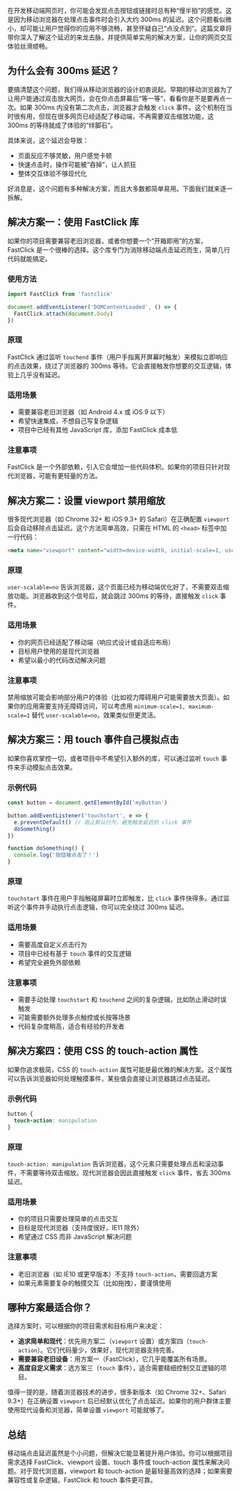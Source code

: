 在开发移动端网页时，你可能会发现点击按钮或链接时总有种“慢半拍”的感觉。这是因为移动浏览器在处理点击事件时会引入大约 300ms 的延迟。这个问题看似微小，却可能让用户觉得你的应用不够流畅，甚至怀疑自己“点没点到”。这篇文章将带你深入了解这个延迟的来龙去脉，并提供简单实用的解决方案，让你的网页交互体验丝滑顺畅。

## 为什么会有 300ms 延迟？
要搞清楚这个问题，我们得从移动浏览器的设计初衷说起。早期的移动浏览器为了让用户能通过双击放大网页，会在你点击屏幕后“等一等”，看看你是不是要再点一次。如果 300ms 内没有第二次点击，浏览器才会触发 `click` 事件。这个机制在当时很有用，但现在很多网页已经适配了移动端，不再需要双击缩放功能，这 300ms 的等待就成了体验的“绊脚石”。

具体来说，这个延迟会导致：

+ 页面反应不够灵敏，用户感觉卡顿
+ 快速点击时，操作可能被“吞掉”，让人抓狂
+ 整体交互体验不够现代化

好消息是，这个问题有多种解决方案，而且大多数都简单易用。下面我们就来逐一拆解。

## 解决方案一：使用 FastClick 库
如果你的项目需要兼容老旧浏览器，或者你想要一个“开箱即用”的方案，FastClick 是一个很棒的选择。这个库专门为消除移动端点击延迟而生，简单几行代码就能搞定。

### 使用方法
```javascript
import FastClick from 'fastclick'

document.addEventListener('DOMContentLoaded', () => {
  FastClick.attach(document.body)
})
```

### 原理
FastClick 通过监听 `touchend` 事件（用户手指离开屏幕时触发）来模拟立即响应的点击效果，绕过了浏览器的 300ms 等待。它会直接触发你想要的交互逻辑，体验上几乎没有延迟。

### 适用场景
+ 需要兼容老旧浏览器（如 Android 4.x 或 iOS 9 以下）
+ 希望快速集成，不想自己写复杂逻辑
+ 项目中已经有其他 JavaScript 库，添加 FastClick 成本低

### 注意事项
FastClick 是一个外部依赖，引入它会增加一些代码体积。如果你的项目只针对现代浏览器，可能有更轻量的方法。

## 解决方案二：设置 viewport 禁用缩放
很多现代浏览器（如 Chrome 32+ 和 iOS 9.3+ 的 Safari）在正确配置 `viewport` 后会自动移除点击延迟。这个方法简单高效，只需在 HTML 的 `<head>` 标签中加一行代码：

```html
<meta name="viewport" content="width=device-width, initial-scale=1, user-scalable=no">
```

### 原理
`user-scalable=no` 告诉浏览器，这个页面已经为移动端优化好了，不需要双击缩放功能。浏览器收到这个信号后，就会跳过 300ms 的等待，直接触发 `click` 事件。

### 适用场景
+ 你的网页已经适配了移动端（响应式设计或自适应布局）
+ 目标用户使用的是现代浏览器
+ 希望以最小的代码改动解决问题

### 注意事项
禁用缩放可能会影响部分用户的体验（比如视力障碍用户可能需要放大页面）。如果你的应用需要支持无障碍访问，可以考虑用 `minimum-scale=1, maximum-scale=1` 替代 `user-scalable=no`，效果类似但更灵活。

## 解决方案三：用 touch 事件自己模拟点击
如果你喜欢掌控一切，或者项目中不希望引入额外的库，可以通过监听 `touch` 事件来手动模拟点击效果。

### 示例代码
```javascript
const button = document.getElementById('myButton')

button.addEventListener('touchstart', e => {
  e.preventDefault() // 阻止默认行为，避免触发延迟的 click 事件
  doSomething()
})

function doSomething() {
  console.log('按钮被点击了！')
}
```

### 原理
`touchstart` 事件在用户手指触碰屏幕时立即触发，比 `click` 事件快得多。通过监听这个事件并手动执行点击逻辑，你可以完全绕过 300ms 延迟。

### 适用场景
+ 需要高度自定义点击行为
+ 项目中已经有基于 `touch` 事件的交互逻辑
+ 希望完全避免外部依赖

### 注意事项
+ 需要手动处理 `touchstart` 和 `touchend` 之间的复杂逻辑，比如防止滑动时误触发
+ 可能需要额外处理多点触控或长按等场景
+ 代码复杂度稍高，适合有经验的开发者

## 解决方案四：使用 CSS 的 touch-action 属性
如果你追求极简，CSS 的 `touch-action` 属性可能是最优雅的解决方案。这个属性可以告诉浏览器如何处理触摸事件，某些值会直接让浏览器跳过点击延迟。

### 示例代码
```css
button {
  touch-action: manipulation
}
```

### 原理
`touch-action: manipulation` 告诉浏览器，这个元素只需要处理点击和滚动事件，不需要等待双击缩放。现代浏览器会因此直接触发 `click` 事件，省去 300ms 延迟。

### 适用场景
+ 你的项目只需要处理简单的点击交互
+ 目标是现代浏览器（支持度很好，IE11 除外）
+ 希望通过 CSS 而非 JavaScript 解决问题

### 注意事项
+ 老旧浏览器（如 IE10 或更早版本）不支持 `touch-action`，需要回退方案
+ 如果元素需要复杂的触摸交互（比如拖拽），要谨慎使用

## 哪种方案最适合你？
选择方案时，可以根据你的项目需求和目标用户来决定：

+ **追求简单和现代**：优先用方案二（`viewport` 设置）或方案四（`touch-action`）。它们代码量少，效果好，现代浏览器支持完善。
+ **需要兼容老旧设备**：用方案一（FastClick），它几乎能覆盖所有场景。
+ **高度自定义需求**：选方案三（`touch` 事件），适合需要精细控制交互逻辑的项目。

值得一提的是，随着浏览器技术的进步，很多新版本（如 Chrome 32+、Safari 9.3+）在正确设置 `viewport` 后已经默认优化了点击延迟。如果你的用户群体主要使用现代设备和浏览器，简单设置 `viewport` 可能就够了。

## 总结
移动端点击延迟虽然是个小问题，但解决它能显著提升用户体验。你可以根据项目需求选择 FastClick、viewport 设置、touch 事件或 touch-action 属性来解决问题。对于现代浏览器，viewport 和 touch-action 是最轻量高效的选择；如果需要兼容性或复杂逻辑，FastClick 和 touch 事件更可靠。

